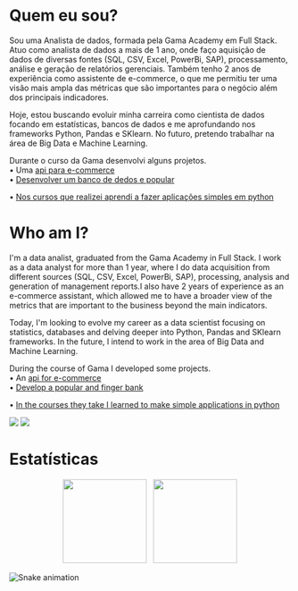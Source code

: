 # Quem eu sou?

Sou uma Analista de dados, formada pela Gama Academy em Full Stack. Atuo como analista de dados a mais de 1 ano, onde faço aquisição de dados de diversas fontes (SQL, CSV, Excel, PowerBi, SAP), processamento, análise e geração de relatórios gerenciais. Também tenho 2 anos de experiência como assistente de e-commerce, o que me permitiu ter uma visão mais ampla das métricas que são importantes para o negócio além dos principais indicadores.

Hoje, estou buscando evoluir minha carreira como cientista de dados focando em estatísticas, bancos de dados e me aprofundando nos frameworks Python, Pandas e SKlearn. No futuro, pretendo trabalhar na área de Big Data e Machine Learning.

Durante o curso da Gama desenvolvi alguns projetos.<br>
• Uma <a href="https://github.com/srtakatsumi/API-ecom">api para e-commerce</a> <br>
• <a href="https://github.com/srtakatsumi/Gamma_Challenge">Desenvolver um banco de dedos e popular</a> <br>

• <a href="https://github.com/srtakatsumi/calculadora-Python">Nos cursos que realizei aprendi a fazer aplicações simples em python</a>


# Who am I?

I'm a data analist, graduated from the Gama Academy in Full Stack. I work as a data analyst for more than 1 year, where I do data acquisition from different sources (SQL, CSV, Excel, PowerBi, SAP), processing, analysis and generation of management reports.I also have 2 years of experience as an e-commerce assistant, which allowed me to have a broader view of the metrics that are important to the business beyond the main indicators.

Today, I'm looking to evolve my career as a data scientist focusing on statistics, databases and delving deeper into Python, Pandas and SKlearn frameworks. In the future, I intend to work in the area of Big Data and Machine Learning.


During the course of Gama I developed some projects. <br>
• An <a href="https://github.com/srtakatsumi/API-ecom"> api for e-commerce </a> <br>
• <a href="https://github.com/srtakatsumi/Gamma_Challenge"> Develop a popular and finger bank </a> <br>

• <a href="https://github.com/srtakatsumi/calculadora-Python"> In the courses they take I learned to make simple applications in python </a>

<div> 
  <a href = "mailto:vic.gabriella.c@gmail.com"><img src="https://img.shields.io/badge/gmail-0078D4?style=for-the-badge&logo=gmail&logoColor=white" target="_blank"></a>
  <a href="https://www.linkedin.com/in/victoriagcosta/" target="_blank"><img src="https://img.shields.io/badge/-LinkedIn-%230077B5?style=for-the-badge&logo=linkedin&logoColor=white" target="_blank"></a><br>
</div>

# Estatísticas


 <div  align="center">
 <a href="https://github.com/srtakatsumi"></a>
     <img height="150em" src="https://github-readme-stats.vercel.app/api?username=srtakatsumi&hide_border=true&show_icons=true&theme=nightowl&include_all_commits=true&count_private=true"/> &nbsp;
     <img height="150em" src="https://github-readme-stats.vercel.app/api/top-langs/?username=srtakatsumi&layout=compact&count_private=true&hide_border=true&theme=nightowl&show_icons=true">
</div>


<div>
 
  ![Snake animation](https://raw.githubusercontent.com/srtakatsumi/snk/output/github-contribution-grid-snake.svg)
 
</div>



